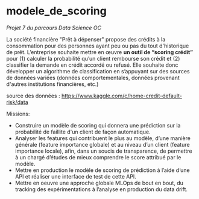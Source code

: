 # modele_de_scoring
*Projet 7 du parcours Data Science OC*

La société financière "Prêt à dépenser" propose des crédits à la consommation pour des personnes ayant peu ou pas du tout d'historique de prêt.
L’entreprise souhaite mettre en œuvre **un outil de “scoring crédit”** pour (1) calculer la probabilité qu’un client rembourse son crédit et (2) classifier la demande en crédit accordé ou refusé. Elle souhaite donc développer un algorithme de classification en s’appuyant sur des sources de données variées (données comportementales, données provenant d'autres institutions financières, etc.)

source des données : https://www.kaggle.com/c/home-credit-default-risk/data

Missions:
- Construire un modèle de scoring qui donnera une prédiction sur la probabilité de faillite d'un client de façon automatique.
- Analyser les features qui contribuent le plus au modèle, d’une manière générale (feature importance globale) et au niveau d’un client (feature importance locale), afin, dans un soucis de transparence, de permettre à un chargé d’études de mieux comprendre le score attribué par le modèle.
- Mettre en production le modèle de scoring de prédiction à l’aide d’une API et réaliser une interface de test de cette API.
- Mettre en oeuvre une approche globale MLOps de bout en bout, du tracking des expérimentations à l’analyse en production du data drift.

